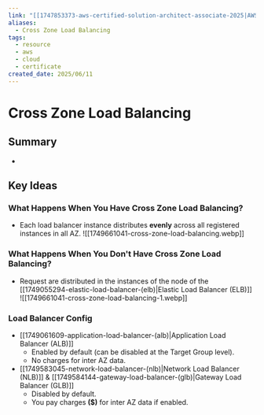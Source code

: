 ```yaml
---
link: "[[1747853373-aws-certified-solution-architect-associate-2025|AWS Certified Solution Architect Associate 2025]]"
aliases:
  - Cross Zone Load Balancing
tags:
  - resource
  - aws
  - cloud
  - certificate
created_date: 2025/06/11
---
```

# Cross Zone Load Balancing
## Summary
- 
## Key Ideas
### What Happens When You Have Cross Zone Load Balancing?
- Each load balancer instance distributes **evenly** across all registered instances in all AZ.
![[1749661041-cross-zone-load-balancing.webp]]
### What Happens When You Don't Have Cross Zone Load Balancing?
- Request are distributed in the instances of the node of the [[1749055294-elastic-load-balancer-(elb)|Elastic Load Balancer (ELB)]]
![[1749661041-cross-zone-load-balancing-1.webp]]
### Load Balancer Config
- [[1749061609-application-load-balancer-(alb)|Application Load Balancer (ALB)]]
	- Enabled by default (can be disabled at the Target Group level).
	- No charges for inter AZ data.
- [[1749583045-network-load-balancer-(nlb)|Network Load Balancer (NLB)]] & [[1749584144-gateway-load-balancer-(glb)|Gateway Load Balancer (GLB)]]
	- Disabled by default.
	- You pay charges **($)** for inter AZ data if enabled.
